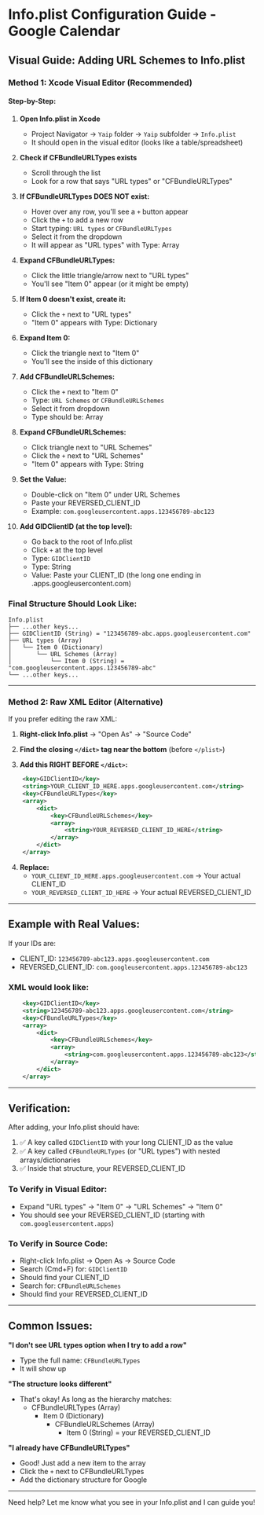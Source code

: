 # Info.plist Configuration Guide - Google Calendar

## Visual Guide: Adding URL Schemes to Info.plist

### Method 1: Xcode Visual Editor (Recommended)

#### Step-by-Step:

1. **Open Info.plist in Xcode**
   - Project Navigator → `Yaip` folder → `Yaip` subfolder → `Info.plist`
   - It should open in the visual editor (looks like a table/spreadsheet)

2. **Check if CFBundleURLTypes exists**
   - Scroll through the list
   - Look for a row that says "URL types" or "CFBundleURLTypes"

3. **If CFBundleURLTypes DOES NOT exist:**
   - Hover over any row, you'll see a `+` button appear
   - Click the `+` to add a new row
   - Start typing: `URL types` or `CFBundleURLTypes`
   - Select it from the dropdown
   - It will appear as "URL types" with Type: Array

4. **Expand CFBundleURLTypes:**
   - Click the little triangle/arrow next to "URL types"
   - You'll see "Item 0" appear (or it might be empty)

5. **If Item 0 doesn't exist, create it:**
   - Click the `+` next to "URL types"
   - "Item 0" appears with Type: Dictionary

6. **Expand Item 0:**
   - Click the triangle next to "Item 0"
   - You'll see the inside of this dictionary

7. **Add CFBundleURLSchemes:**
   - Click the `+` next to "Item 0"
   - Type: `URL Schemes` or `CFBundleURLSchemes`
   - Select it from dropdown
   - Type should be: Array

8. **Expand CFBundleURLSchemes:**
   - Click triangle next to "URL Schemes"
   - Click the `+` next to "URL Schemes"
   - "Item 0" appears with Type: String

9. **Set the Value:**
   - Double-click on "Item 0" under URL Schemes
   - Paste your REVERSED_CLIENT_ID
   - Example: `com.googleusercontent.apps.123456789-abc123`

10. **Add GIDClientID (at the top level):**
    - Go back to the root of Info.plist
    - Click `+` at the top level
    - Type: `GIDClientID`
    - Type: String
    - Value: Paste your CLIENT_ID (the long one ending in .apps.googleusercontent.com)

### Final Structure Should Look Like:

```
Info.plist
├── ...other keys...
├── GIDClientID (String) = "123456789-abc.apps.googleusercontent.com"
├── URL types (Array)
│   └── Item 0 (Dictionary)
│       └── URL Schemes (Array)
│           └── Item 0 (String) = "com.googleusercontent.apps.123456789-abc"
└── ...other keys...
```

---

### Method 2: Raw XML Editor (Alternative)

If you prefer editing the raw XML:

1. **Right-click Info.plist** → "Open As" → "Source Code"

2. **Find the closing `</dict>` tag near the bottom** (before `</plist>`)

3. **Add this RIGHT BEFORE `</dict>`:**

```xml
	<key>GIDClientID</key>
	<string>YOUR_CLIENT_ID_HERE.apps.googleusercontent.com</string>
	<key>CFBundleURLTypes</key>
	<array>
		<dict>
			<key>CFBundleURLSchemes</key>
			<array>
				<string>YOUR_REVERSED_CLIENT_ID_HERE</string>
			</array>
		</dict>
	</array>
```

4. **Replace:**
   - `YOUR_CLIENT_ID_HERE.apps.googleusercontent.com` → Your actual CLIENT_ID
   - `YOUR_REVERSED_CLIENT_ID_HERE` → Your actual REVERSED_CLIENT_ID

---

## Example with Real Values:

If your IDs are:
- CLIENT_ID: `123456789-abc123.apps.googleusercontent.com`
- REVERSED_CLIENT_ID: `com.googleusercontent.apps.123456789-abc123`

### XML would look like:

```xml
	<key>GIDClientID</key>
	<string>123456789-abc123.apps.googleusercontent.com</string>
	<key>CFBundleURLTypes</key>
	<array>
		<dict>
			<key>CFBundleURLSchemes</key>
			<array>
				<string>com.googleusercontent.apps.123456789-abc123</string>
			</array>
		</dict>
	</array>
```

---

## Verification:

After adding, your Info.plist should have:
1. ✅ A key called `GIDClientID` with your long CLIENT_ID as the value
2. ✅ A key called `CFBundleURLTypes` (or "URL types") with nested arrays/dictionaries
3. ✅ Inside that structure, your REVERSED_CLIENT_ID

### To Verify in Visual Editor:
- Expand "URL types" → "Item 0" → "URL Schemes" → "Item 0"
- You should see your REVERSED_CLIENT_ID (starting with `com.googleusercontent.apps`)

### To Verify in Source Code:
- Right-click Info.plist → Open As → Source Code
- Search (Cmd+F) for: `GIDClientID`
- Should find your CLIENT_ID
- Search for: `CFBundleURLSchemes`
- Should find your REVERSED_CLIENT_ID

---

## Common Issues:

**"I don't see URL types option when I try to add a row"**
- Type the full name: `CFBundleURLTypes`
- It will show up

**"The structure looks different"**
- That's okay! As long as the hierarchy matches:
  - CFBundleURLTypes (Array)
    - Item 0 (Dictionary)
      - CFBundleURLSchemes (Array)
        - Item 0 (String) = your REVERSED_CLIENT_ID

**"I already have CFBundleURLTypes"**
- Good! Just add a new item to the array
- Click the `+` next to CFBundleURLTypes
- Add the dictionary structure for Google

---

Need help? Let me know what you see in your Info.plist and I can guide you!

